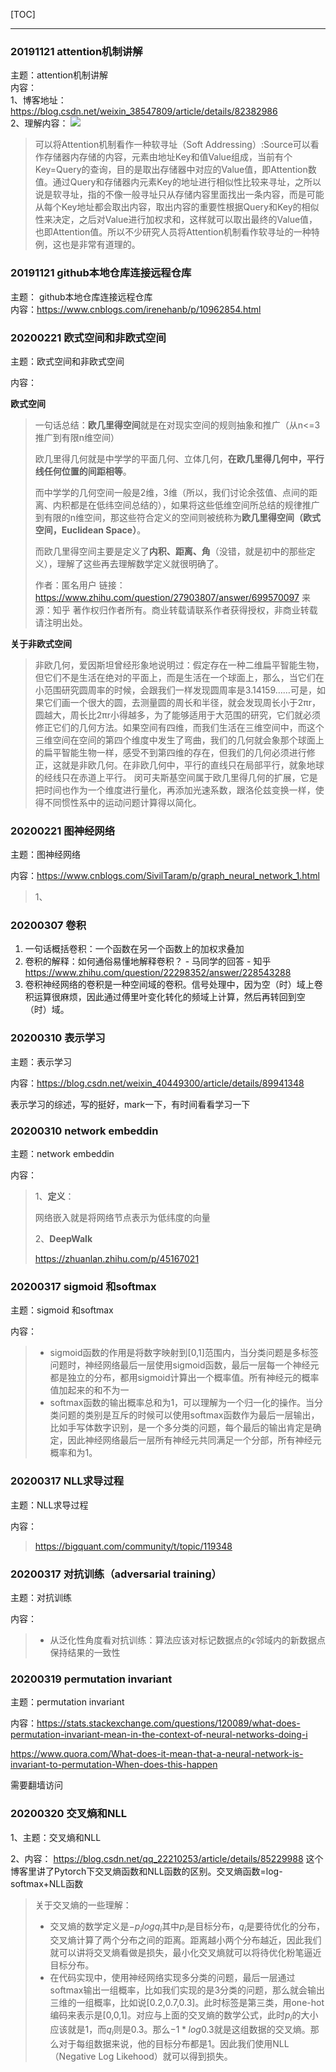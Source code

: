 [TOC]

------



### 20191121  attention机制讲解

主题：attention机制讲解</br>
内容：</br>
1、博客地址：https://blog.csdn.net/weixin_38547809/article/details/82382986</br>
2、理解内容：
![](https://ss.csdn.net/p?http://mmbiz.qpic.cn/mmbiz_png/ptp8P184xjxeRHqppry03SX1TTiblocHfIofqwrQntksrDjdCaafxv0E1ibK9CMHGzl9GlAMGJdXBiaeqTCANgCyg/0?wx_fmt=png)

>可以将Attention机制看作一种软寻址（Soft Addressing）:Source可以看作存储器内存储的内容，元素由地址Key和值Value组成，当前有个Key=Query的查询，目的是取出存储器中对应的Value值，即Attention数值。通过Query和存储器内元素Key的地址进行相似性比较来寻址，之所以说是软寻址，指的不像一般寻址只从存储内容里面找出一条内容，而是可能从每个Key地址都会取出内容，取出内容的重要性根据Query和Key的相似性来决定，之后对Value进行加权求和，这样就可以取出最终的Value值，也即Attention值。所以不少研究人员将Attention机制看作软寻址的一种特例，这也是非常有道理的。</br>

### 20191121  github本地仓库连接远程仓库
主题： github本地仓库连接远程仓库</br>
内容：https://www.cnblogs.com/irenehanb/p/10962854.html

### 20200221 欧式空间和非欧式空间

主题：欧式空间和非欧式空间

内容：

**欧式空间**

>一句话总结：**欧几里得空间**就是在对现实空间的规则抽象和推广（从n<=3推广到有限n维空间）
>
>欧几里得几何就是中学学的平面几何、立体几何，**在欧几里得几何中，平行线任何位置的间距相等**。
>
>而中学学的几何空间一般是2维，3维（所以，我们讨论余弦值、点间的距离、内积都是在低纬空间总结的），如果将这些低维空间所总结的规律推广到有限的n维空间，那这些符合定义的空间则被统称为**欧几里得空间（欧式空间，Euclidean Space）**。
>
>而欧几里得空间主要是定义了**内积、距离、角**（没错，就是初中的那些定义），理解了这些再去理解数学定义就很明确了。
>
>
>
>作者：匿名用户
>链接：https://www.zhihu.com/question/27903807/answer/699570097
>来源：知乎
>著作权归作者所有。商业转载请联系作者获得授权，非商业转载请注明出处。

**关于非欧式空间**

>非欧几何，爱因斯坦曾经形象地说明过：假定存在一种二维扁平智能生物，但它们不是生活在绝对的平面上，而是生活在一个球面上，那么，当它们在小范围研究圆周率的时候，会跟我们一样发现圆周率是3.14159……可是，如果它们画一个很大的圆，去测量圆的周长和半径，就会发现周长小于2πr，圆越大，周长比2πr小得越多，为了能够适用于大范围的研究，它们就必须修正它们的几何方法。如果空间有四维，而我们生活在三维空间中，而这个三维空间在空间的第四个维度中发生了弯曲，我们的几何就会象那个球面上的扁平智能生物一样，感受不到第四维的存在，但我们的几何必须进行修正，这就是非欧几何。在非欧几何中，平行的直线只在局部平行，就象地球的经线只在赤道上平行。
>闵可夫斯基空间属于欧几里得几何的扩展，它是把时间也作为一个维度进行量化，再添加光速系数，跟洛伦兹变换一样，使得不同惯性系中的运动问题计算得以简化。

### 20200221 图神经网络

主题：图神经网络

内容：https://www.cnblogs.com/SivilTaram/p/graph_neural_network_1.html

> 1、

### 20200307 卷积

1. 一句话概括卷积：一个函数在另一个函数上的加权求叠加
2. 卷积的解释：如何通俗易懂地解释卷积？ - 马同学的回答 - 知乎 https://www.zhihu.com/question/22298352/answer/228543288
3. 卷积神经网络的卷积是一种空间域的卷积。信号处理中，因为空（时）域上卷积运算很麻烦，因此通过傅里叶变化转化的频域上计算，然后再转回到空（时）域。

### 20200310 表示学习

主题：表示学习

内容：https://blog.csdn.net/weixin_40449300/article/details/89941348

表示学习的综述，写的挺好，mark一下，有时间看看学习一下

### 20200310 network embeddin

主题：network embeddin

内容：

> 1、**定义**：
>
> 网络嵌入就是将网络节点表示为低纬度的向量
>
> 2、**DeepWalk**
>
> https://zhuanlan.zhihu.com/p/45167021

### 20200317 sigmoid 和softmax 

主题：sigmoid 和softmax

内容：

> - sigmoid函数的作用是将数字映射到[0,1]范围内，当分类问题是多标签问题时，神经网络最后一层使用sigmoid函数，最后一层每一个神经元都是独立的分布，都用sigmoid计算出一个概率值。所有神经元的概率值加起来的和不为一
> - softmax函数的输出概率总和为1，可以理解为一个归一化的操作。当分类问题的类别是互斥的时候可以使用softmax函数作为最后一层输出，比如手写体数字识别，是一个多分类的问题，每个最后的输出肯定是确定，因此神经网络最后一层所有神经元共同满足一个分部，所有神经元概率和为1。

### 20200317 NLL求导过程

主题：NLL求导过程

内容：

> https://bigquant.com/community/t/topic/119348

### 20200317 对抗训练（adversarial training）

主题：对抗训练

内容：

>- 从泛化性角度看对抗训练：算法应该对标记数据点的$\epsilon$邻域内的新数据点保持结果的一致性

### 20200319 permutation invariant

主题：permutation invariant

内容：https://stats.stackexchange.com/questions/120089/what-does-permutation-invariant-mean-in-the-context-of-neural-networks-doing-i

https://www.quora.com/What-does-it-mean-that-a-neural-network-is-invariant-to-permutation-When-does-this-happen

需要翻墙访问

### 20200320 交叉熵和NLL

1、主题：交叉熵和NLL

2、内容： https://blog.csdn.net/qq_22210253/article/details/85229988 这个博客里讲了Pytorch下交叉熵函数和NLL函数的区别。交叉熵函数=log-softmax+NLL函数

> 关于交叉熵的一些理解：
>
> - 交叉熵的数学定义是$-p_{i}logq_{i}$其中$p_{i}$是目标分布，$q_{i}$是要待优化的分布，交叉熵计算了两个分布之间的距离。距离越小两个分布越近，因此我们就可以讲将交叉熵看做是损失，最小化交叉熵就可以将待优化粉笔逼近目标分布。
> - 在代码实现中，使用神经网络实现多分类的问题，最后一层通过softmax输出一组概率，比如我们实现的是3分类的问题，那么就会输出三维的一组概率，比如说[0.2,0.7,0.3]。此时标签是第三类，用one-hot编码来表示是[0,0,1]。对应与上面的交叉熵的数学公式，此时$p_{i}$的大小应该就是1，而$q_{i}$则是0.3。那么$-1*log0.3$就是这组数据的交叉熵。那么对于每组数据来说，他的目标分布都是1。因此我们使用NLL（Negative Log Likehood）就可以得到损失。


